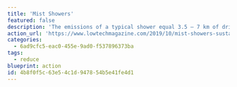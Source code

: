 ```yaml
---
title: 'Mist Showers'
featured: false
description: 'The emissions of a typical shower equal 3.5 – 7 km of driving. The mist shower, a satisfying but forgotten technology which uses very little water and energy, could be a solution. You can DIY convert almost any shower into a mist shower. The five-nozzle mist shower offers significant water and energy savings compared to a “normal” shower and does so without sacrificing comfort.'
action_url: 'https://www.lowtechmagazine.com/2019/10/mist-showers-sustainable-decadence.html'
categories:
  - 6ad9cfc5-eac0-455e-9ad0-f537896373ba
tags:
  - reduce
blueprint: action
id: 4b8f0f5c-63e5-4c1d-9478-54b5e41fe4d1
---
```

